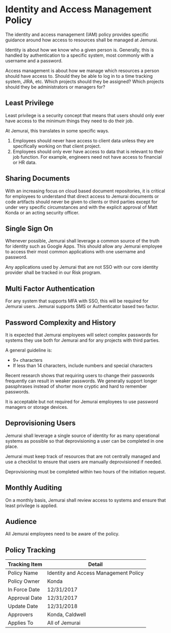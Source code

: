 # Identity and Access Management Policy

The identity and access management (IAM) policy provides specific guidance around how access to resources shall be managed at Jemurai.

Identity is about how we know who a given person is.  Generally, this is handled by authentication to a specific system, most commonly with a username and a password.

Access management is about how we manage which resources a person should have access to.  Should they be able to log in to a time tracking system, JIRA, etc.  Which projects should they be assigned?  Which projects should they be administrators or managers for?

## Least Privilege

Least privilege is a security concept that means that users should only ever have access to the minimum things they need to do their job.

At Jemurai, this translates in some specific ways.

1. Employees should never have access to client data unless they are specifically working on that client project.
1. Employees should only ever have access to data that is relevant to their job function.  For example, engineers need not have access to financial or HR data.

## Sharing Documents

With an increasing focus on cloud based document repositories, it is critical for employees to understand that direct access to Jemurai documents or code artifacts should never be given to clients or third parties except for under very specific circumstances and with the explicit approval of Matt Konda or an acting security officer.

## Single Sign On

Whenever possible, Jemurai shall leverage a common source of the truth for identity such as Google Apps.  This should allow any Jemurai employee to access their most common applications with one username and password.

Any applications used by Jemurai that are not SSO with our core identity provider shall be tracked in our Risk program.

## Multi Factor Authentication

For any system that supports MFA with SSO, this will be required for Jemurai users.  Jemurai supports SMS or Authenticator based two factor.

## Password Complexity and History

It is expected that Jemurai employees will select complex passwords for systems they use both for Jemurai and for any projects with third parties.

A general guideline is:

* 9+ characters
* If less than 14 characters, include numbers and special characters

Recent research shows that requiring users to change their passwords frequently can result in weaker passwords.  We generally support longer passphrases instead of shorter more cryptic and hard to remember passwords.

It is acceptable but not required for Jemurai employees to use password managers or storage devices.

## Deprovisioning Users

Jemurai shall leverage a single source of identity for as many operational systems as possible so that deprovisioning a user can be completed in one place.

Jemurai must keep track of resources that are not centrally managed and use a checklist to ensure that users are manually deprovisioned if needed.

Deprovisioning must be completed within two hours of the initiation request.

## Monthly Auditing

On a monthly basis, Jemurai shall review access to systems and ensure that least privilege is applied.

## Audience

All Jemurai employees need to be aware of the policy.

## Policy Tracking

| Tracking Item   | Detail |
|-----------------|--------|
| Policy Name     | Identity and Access Management Policy |
| Policy Owner    | Konda |
| In Force Date   | 12/31/2017 |
| Approval Date   | 12/31/2017 |
| Update Date     | 12/31/2018 |
| Approvers       | Konda, Caldwell |
| Applies To      | All of Jemurai |
